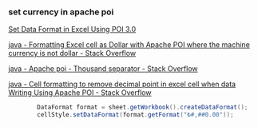 ###  set currency in apache poi


[Set Data Format in Excel Using POI 3.0](https://www.roseindia.net/java/poi/setDataFormat.shtml "Set Data Format in Excel Using POI 3.0")



[java - Formatting Excel cell as Dollar with Apache POI where the machine currency is not dollar - Stack Overflow](https://stackoverflow.com/questions/24763383/formatting-excel-cell-as-dollar-with-apache-poi-where-the-machine-currency-is-no "java - Formatting Excel cell as Dollar with Apache POI where the machine currency is not dollar - Stack Overflow")


[java - Apache poi - Thousand separator - Stack Overflow](https://stackoverflow.com/questions/14876548/apache-poi-thousand-separator "java - Apache poi - Thousand separator - Stack Overflow")

[java - Cell formatting to remove decimal point in excel cell when data Writing Using Apache POI - Stack Overflow](https://stackoverflow.com/questions/43575608/cell-formatting-to-remove-decimal-point-in-excel-cell-when-data-writing-using-ap "java - Cell formatting to remove decimal point in excel cell when data Writing Using Apache POI - Stack Overflow")

 

```java
        DataFormat format = sheet.getWorkbook().createDataFormat();
        cellStyle.setDataFormat(format.getFormat("₺#,##0.00"));
```
